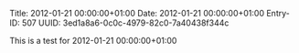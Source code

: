 Title: 2012-01-21 00:00:00+01:00
Date: 2012-01-21 00:00:00+01:00
Entry-ID: 507
UUID: 3ed1a8a6-0c0c-4979-82c0-7a40438f344c

This is a test for 2012-01-21 00:00:00+01:00
